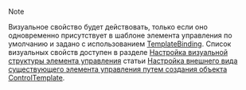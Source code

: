 > [!NOTE]
>  Визуальное свойство будет действовать, только если оно одновременно присутствует в шаблоне элемента управления по умолчанию и задано с использованием [TemplateBinding](~/docs/framework/wpf/advanced/templatebinding-markup-extension.md). Список визуальных свойств доступен в разделе [Настройка визуальной структуры элемента управления](~/docs/framework/wpf/controls/customizing-the-appearance-of-an-existing-control.md#changing-the-visual-structure-of-a-control) статьи [Настройка внешнего вида существующего элемента управления путем создания объекта ControlTemplate](~/docs/framework/wpf/controls/customizing-the-appearance-of-an-existing-control.md).
  
